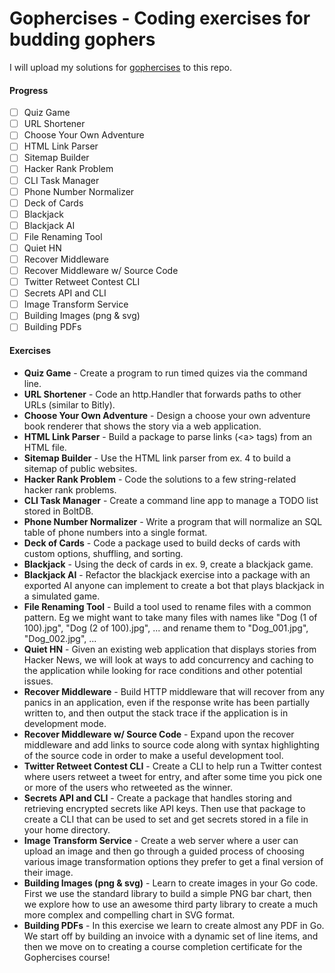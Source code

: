 # Gophercises - Coding exercises for budding gophers

I will upload my solutions for [gophercises](https://gophercises.com) to this repo.

#### Progress

- [ ] Quiz Game
- [ ] URL Shortener
- [ ] Choose Your Own Adventure
- [ ] HTML Link Parser
- [ ] Sitemap Builder
- [ ] Hacker Rank Problem
- [ ] CLI Task Manager
- [ ] Phone Number Normalizer
- [ ] Deck of Cards
- [ ] Blackjack
- [ ] Blackjack AI
- [ ] File Renaming Tool
- [ ] Quiet HN
- [ ] Recover Middleware
- [ ] Recover Middleware w/ Source Code
- [ ] Twitter Retweet Contest CLI
- [ ] Secrets API and CLI
- [ ] Image Transform Service
- [ ] Building Images (png & svg)
- [ ] Building PDFs

#### Exercises

- **Quiz Game** - Create a program to run timed quizes via the command line.
- **URL Shortener** - Code an http.Handler that forwards paths to other URLs (similar to Bitly).
- **Choose Your Own Adventure** - Design a choose your own adventure book renderer that shows the story via a web application.
- **HTML Link Parser** - Build a package to parse links (\<a\> tags) from an HTML file.
- **Sitemap Builder** - Use the HTML link parser from ex. 4 to build a sitemap of public websites.
- **Hacker Rank Problem** - Code the solutions to a few string-related hacker rank problems.
- **CLI Task Manager** - Create a command line app to manage a TODO list stored in BoltDB.
- **Phone Number Normalizer** - Write a program that will normalize an SQL table of phone numbers into a single format.
- **Deck of Cards** - Code a package used to build decks of cards with custom options, shuffling, and sorting.
- **Blackjack** - Using the deck of cards in ex. 9, create a blackjack game.
- **Blackjack AI** - Refactor the blackjack exercise into a package with an exported AI anyone can implement to create a bot that plays blackjack in a simulated game.
- **File Renaming Tool** - Build a tool used to rename files with a common pattern. Eg we might want to take many files with names like "Dog (1 of 100).jpg", "Dog (2 of 100).jpg", ... and rename them to "Dog_001.jpg", "Dog_002.jpg", ...
- **Quiet HN** - Given an existing web application that displays stories from Hacker News, we will look at ways to add concurrency and caching to the application while looking for race conditions and other potential issues.
- **Recover Middleware** - Build HTTP middleware that will recover from any panics in an application, even if the response write has been partially written to, and then output the stack trace if the application is in development mode.
- **Recover Middleware w/ Source Code** - Expand upon the recover middleware and add links to source code along with syntax highlighting of the source code in order to make a useful development tool.
- **Twitter Retweet Contest CLI** - Create a CLI to help run a Twitter contest where users retweet a tweet for entry, and after some time you pick one or more of the users who retweeted as the winner.
- **Secrets API and CLI** - Create a package that handles storing and retrieving encrypted secrets like API keys. Then use that package to create a CLI that can be used to set and get secrets stored in a file in your home directory.
- **Image Transform Service** - Create a web server where a user can upload an image and then go through a guided process of choosing various image transformation options they prefer to get a final version of their image.
- **Building Images (png & svg)** - Learn to create images in your Go code. First we use the standard library to build a simple PNG bar chart, then we explore how to use an awesome third party library to create a much more complex and compelling chart in SVG format.
- **Building PDFs** - In this exercise we learn to create almost any PDF in Go. We start off by building an invoice with a dynamic set of line items, and then we move on to creating a course completion certificate for the Gophercises course!
